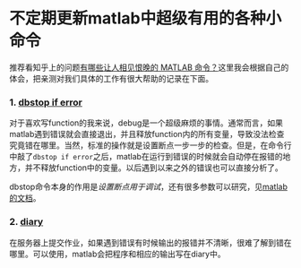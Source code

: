 # 不定期更新matlab中超级有用的各种小命令

推荐看知乎上的问题[有哪些让人相见恨晚的 MATLAB 命令？](https://www.zhihu.com/question/24499729)这里我会根据自己的体会，把亲测对我们具体的工作有很大帮助的记录在下面。

### 1. [dbstop if error](https://ww2.mathworks.cn/help/matlab/ref/dbstop.html)
对于喜欢写function的我来说，debug是一个超级麻烦的事情。通常而言，如果matlab遇到错误就会直接退出，并且释放function内的所有变量，导致没法检查究竟错在哪里。当然，标准的操作就是设置断点一步一步的检查。但是，在命令行中敲了`dbstop if error`之后，matlab在运行到错误的时候就会自动停在报错的地方，并不释放function中的变量。以后遇到以来之外的错误也可以直接分析了。

dbstop命令本身的作用是*设置断点用于调试*，还有很多参数可以研究，见[matlab的文档](https://ww2.mathworks.cn/help/matlab/ref/dbstop.html)。

### 2. [diary](https://ww2.mathworks.cn/help/matlab/ref/diary.html)
在服务器上提交作业，如果遇到错误有时候输出的报错并不清晰，很难了解到错在哪里。可以使用，matlab会把程序和相应的输出写在diary中。